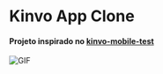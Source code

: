 # Kinvo App Clone

####  Projeto inspirado no <a href='https://github.com/kinvoapp/kinvo-mobile-test'>kinvo-mobile-test</a>

![GIF]()